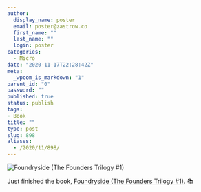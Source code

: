 ```yaml
---
author:
  display_name: poster
  email: poster@zastrow.co
  first_name: ""
  last_name: ""
  login: poster
categories:
  - Micro
date: "2020-11-17T22:28:42Z"
meta:
  _wpcom_is_markdown: "1"
parent_id: "0"
password: ""
published: true
status: publish
tags:
- Book
title: ""
type: post
slug: 898
aliases:
  - /2020/11/898/
---
```

<p><img src="https://i.gr-assets.com/images/S/compressed.photo.goodreads.com/books/1535043015l/41441690._SX318_.jpg" alt="Foundryside (The Founders Trilogy #1)" /></p>
<p>Just finished the book, <a href="https://www.goodreads.com/review/show/3650532942?utm_medium=api&amp;utm_source=rss">Foundryside (The Founders Trilogy #1)</a>. 📚</p>
